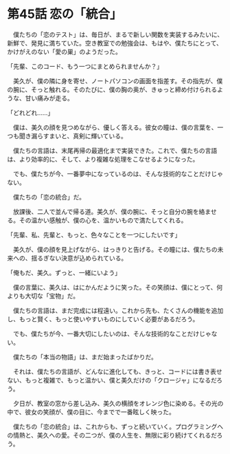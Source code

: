 # 第45話 恋の「統合」

　僕たちの「恋のテスト」は、毎日が、まるで新しい関数を実装するみたいに、新鮮で、発見に満ちていた。空き教室での勉強会は、もはや、僕たちにとって、かけがえのない「愛の巣」のようだった。

「先輩、このコード、もう一つにまとめられませんか？」

　美久が、僕の隣に身を寄せ、ノートパソコンの画面を指差す。その指先が、僕の腕に、そっと触れる。そのたびに、僕の胸の奥が、きゅっと締め付けられるような、甘い痛みが走る。

「どれどれ……」

　僕は、美久の顔を見つめながら、優しく答える。彼女の瞳は、僕の言葉を、一つも聞き漏らすまいと、真剣に輝いている。

　僕たちの言語は、末尾再帰の最適化まで実装できた。これで、僕たちの言語は、より効率的に、そして、より複雑な処理をこなせるようになった。

　でも、僕たちが今、一番夢中になっているのは、そんな技術的なことだけじゃない。

　僕たちの「恋の統合」だ。

　放課後、二人で並んで帰る道。美久が、僕の腕に、そっと自分の腕を絡ませる。その温かい感触が、僕の心を、温かいもので満たしてくれる。

「先輩、私、先輩と、もっと、色々なことを一つにしたいです」

　美久が、僕の顔を見上げながら、はっきりと告げる。その瞳には、僕たちの未来への、揺るぎない決意が込められている。

「俺もだ、美久。ずっと、一緒にいよう」

　僕の言葉に、美久は、はにかんだように笑った。その笑顔は、僕にとって、何よりも大切な「宝物」だ。

　僕たちの言語は、まだ完成には程遠い。これから先も、たくさんの機能を追加し、もっと賢く、もっと使いやすいものにしていく必要があるだろう。

　でも、僕たちが今、一番大切にしたいのは、そんな技術的なことだけじゃない。

　僕たちの「本当の物語」は、まだ始まったばかりだ。

　それは、僕たちの言語が、どんなに進化しても、きっと、コードには書き表せない、もっと複雑で、もっと温かい、僕と美久だけの「クロージャ」になるだろう。

　夕日が、教室の窓から差し込み、美久の横顔をオレンジ色に染める。その光の中で、彼女の笑顔が、僕の目に、今までで一番眩しく映った。

　僕たちの「恋の統合」は、これからも、ずっと続いていく。プログラミングへの情熱と、美久への愛。その二つが、僕の人生を、無限に彩り続けてくれるだろう。